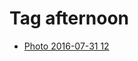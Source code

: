 <!--
title: Tag afternoon
date: 2020-06-28T14:55:35.305Z
tags:
-->
# Tag afternoon

 * [Photo 2016-07-31 12](148243847377.md)
